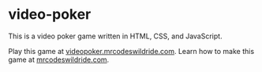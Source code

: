 # video-poker

This is a video poker game written in HTML, CSS, and JavaScript.

Play this game at [videopoker.mrcodeswildride.com](https://videopoker.mrcodeswildride.com/).
Learn how to make this game at [mrcodeswildride.com](https://www.mrcodeswildride.com/).